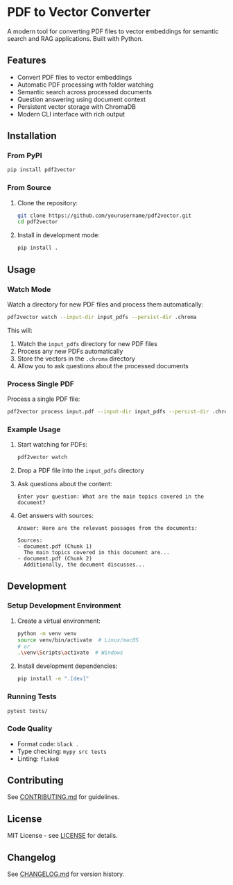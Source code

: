 # PDF to Vector Converter

A modern tool for converting PDF files to vector embeddings for semantic search and RAG applications. Built with Python.

## Features

- Convert PDF files to vector embeddings
- Automatic PDF processing with folder watching
- Semantic search across processed documents
- Question answering using document context
- Persistent vector storage with ChromaDB
- Modern CLI interface with rich output

## Installation

### From PyPI

```bash
pip install pdf2vector
```

### From Source

1. Clone the repository:
   ```bash
   git clone https://github.com/yourusername/pdf2vector.git
   cd pdf2vector
   ```

2. Install in development mode:
   ```bash
   pip install .
   ```

## Usage

### Watch Mode

Watch a directory for new PDF files and process them automatically:

```bash
pdf2vector watch --input-dir input_pdfs --persist-dir .chroma
```

This will:
1. Watch the `input_pdfs` directory for new PDF files
2. Process any new PDFs automatically
3. Store the vectors in the `.chroma` directory
4. Allow you to ask questions about the processed documents

### Process Single PDF

Process a single PDF file:

```bash
pdf2vector process input.pdf --input-dir input_pdfs --persist-dir .chroma
```

### Example Usage

1. Start watching for PDFs:
   ```bash
   pdf2vector watch
   ```

2. Drop a PDF file into the `input_pdfs` directory

3. Ask questions about the content:
   ```
   Enter your question: What are the main topics covered in the document?
   ```

4. Get answers with sources:
   ```
   Answer: Here are the relevant passages from the documents:
   
   Sources:
   - document.pdf (Chunk 1)
     The main topics covered in this document are...
   - document.pdf (Chunk 2)
     Additionally, the document discusses...
   ```

## Development

### Setup Development Environment

1. Create a virtual environment:
   ```bash
   python -m venv venv
   source venv/bin/activate  # Linux/macOS
   # or
   .\venv\Scripts\activate  # Windows
   ```

2. Install development dependencies:
   ```bash
   pip install -e ".[dev]"
   ```

### Running Tests

```bash
pytest tests/
```

### Code Quality

- Format code: `black .`
- Type checking: `mypy src tests`
- Linting: `flake8`

## Contributing

See [CONTRIBUTING.md](CONTRIBUTING.md) for guidelines.

## License

MIT License - see [LICENSE](LICENSE) for details.

## Changelog

See [CHANGELOG.md](CHANGELOG.md) for version history. 